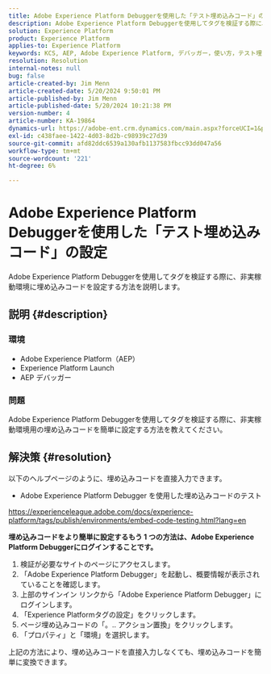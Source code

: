```yaml
---
title: Adobe Experience Platform Debuggerを使用した「テスト埋め込みコード」の設定
description: Adobe Experience Platform Debuggerを使用してタグを検証する際に、非実稼動環境に埋め込みコードを設定する方法を説明します。
solution: Experience Platform
product: Experience Platform
applies-to: Experience Platform
keywords: KCS, AEP, Adobe Experience Platform, デバッガー，使い方，テスト埋め込みコード
resolution: Resolution
internal-notes: null
bug: false
article-created-by: Jim Menn
article-created-date: 5/20/2024 9:50:01 PM
article-published-by: Jim Menn
article-published-date: 5/20/2024 10:21:38 PM
version-number: 4
article-number: KA-19864
dynamics-url: https://adobe-ent.crm.dynamics.com/main.aspx?forceUCI=1&pagetype=entityrecord&etn=knowledgearticle&id=c10827e7-f216-ef11-9f8a-6045bd006268
exl-id: c438faee-1422-4d03-8d2b-c98939c27d39
source-git-commit: afd82ddc6539a130afb1137583fbcc93dd047a56
workflow-type: tm+mt
source-wordcount: '221'
ht-degree: 6%

---
```


# Adobe Experience Platform Debuggerを使用した「テスト埋め込みコード」の設定


Adobe Experience Platform Debuggerを使用してタグを検証する際に、非実稼動環境に埋め込みコードを設定する方法を説明します。

## 説明 {#description}


### <b>環境</b>

- Adobe Experience Platform（AEP）
- Experience Platform Launch
- AEP デバッガー


### <b>問題</b>

Adobe Experience Platform Debuggerを使用してタグを検証する際に、非実稼動環境用の埋め込みコードを簡単に設定する方法を教えてください。


## 解決策 {#resolution}

以下のヘルプページのように、埋め込みコードを直接入力できます。
- Adobe Experience Platform Debugger を使用した埋め込みコードのテスト


https://experienceleague.adobe.com/docs/experience-platform/tags/publish/environments/embed-code-testing.html?lang=en

<b>埋め込みコードをより簡単に設定するもう 1 つの方法は、Adobe Experience Platform Debuggerにログインすることです。</b>

1. 検証が必要なサイトのページにアクセスします。
2. 「Adobe Experience Platform Debugger」を起動し、概要情報が表示されていることを確認します。
3. 上部のサインイン リンクから「Adobe Experience Platform Debugger」にログインします。
4. 「Experience Platformタグの設定」をクリックします。
5. ページ埋め込みコードの「。.. アクション置換」をクリックします。
6. 「プロパティ」と「環境」を選択します。


上記の方法により、埋め込みコードを直接入力しなくても、埋め込みコードを簡単に変換できます。
